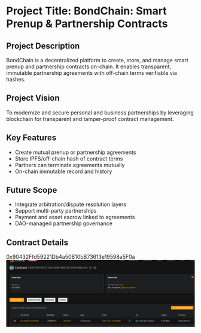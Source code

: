 # Project Title: BondChain: Smart Prenup & Partnership Contracts

## Project Description

BondChain is a decentralized platform to create, store, and manage smart prenup and partnership contracts on-chain. It enables transparent, immutable partnership agreements with off-chain terms verifiable via hashes.

## Project Vision

To modernize and secure personal and business partnerships by leveraging blockchain for transparent and tamper-proof contract management.

## Key Features

- Create mutual prenup or partnership agreements
- Store IPFS/off-chain hash of contract terms
- Partners can terminate agreements mutually
- On-chain immutable record and history

## Future Scope

- Integrate arbitration/dispute resolution layers
- Support multi-party partnerships
- Payment and asset escrow linked to agreements
- DAO-managed partnership governance

## Contract Details
0x90432Ffd59221Db4a50B10bB73613e19598a5F0a
![alt text](image.png) 
